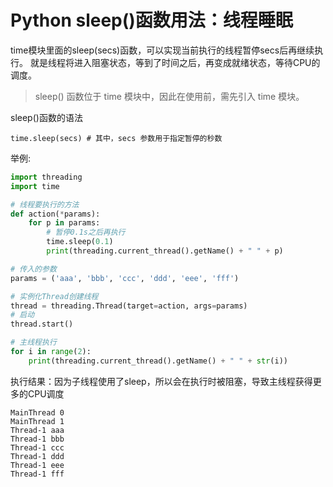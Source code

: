 # Python sleep()函数用法：线程睡眠
time模块里面的sleep(secs)函数，可以实现当前执行的线程暂停secs后再继续执行。
就是线程将进入阻塞状态，等到了时间之后，再变成就绪状态，等待CPU的调度。

> sleep() 函数位于 time 模块中，因此在使用前，需先引入 time 模块。


sleep()函数的语法
```
time.sleep(secs) # 其中，secs 参数用于指定暂停的秒数
```

举例:
```python
import threading
import time

# 线程要执行的方法
def action(*params):
    for p in params:
        # 暂停0.1s之后再执行
        time.sleep(0.1)
        print(threading.current_thread().getName() + " " + p)

# 传入的参数
params = ('aaa', 'bbb', 'ccc', 'ddd', 'eee', 'fff')

# 实例化Thread创建线程
thread = threading.Thread(target=action, args=params)
# 启动
thread.start()

# 主线程执行
for i in range(2):
    print(threading.current_thread().getName() + " " + str(i))
```
执行结果：因为子线程使用了sleep，所以会在执行时被阻塞，导致主线程获得更多的CPU调度
```
MainThread 0
MainThread 1
Thread-1 aaa
Thread-1 bbb
Thread-1 ccc
Thread-1 ddd
Thread-1 eee
Thread-1 fff
```
